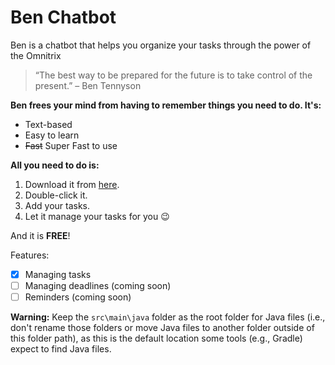 # Ben Chatbot

Ben is a chatbot that helps you organize your tasks
through the power of the Omnitrix

> “The best way to be prepared for the future is to take control of the present.” 
> – Ben Tennyson

**Ben frees your mind from having to remember things you need to do. It's:**
- Text-based
- Easy to learn
- ~~Fast~~ Super Fast to use

**All you need to do is:**

1. Download it from [here](https://github.com/SahanaAvantika/ip). 
2. Double-click it. 
3. Add your tasks. 
4. Let it manage your tasks for you 😉 

And it is **FREE**!

Features:

- [X] Managing tasks 
- [ ] Managing deadlines (coming soon)
- [ ] Reminders (coming soon)

**Warning:** Keep the `src\main\java` folder as the root folder for Java files (i.e., don't rename those folders or move Java files to another folder outside of this folder path), as this is the default location some tools (e.g., Gradle) expect to find Java files.
